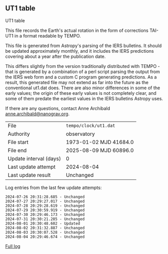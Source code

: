 
## UT1 table

UT1 table

This file records the Earth's actual rotation in the form of
corrections TAI-UT1 in a format readable by TEMPO.

This file is generated from Astropy's parsing of the IERS
bulletins. It should be updated approximately monthly, and it
includes the IERS predictions covering about a year after the
publication date.

This differs slightly from the version traditionally distributed
with TEMPO - that is generated by a combination of a perl script
parsing the output from the IERS web form and a custom C program
generating predictions. As a result, this generated file may not
extend as far into the future as the conventional ut1.dat does.
There are also minor differences in some of the early values; the
origin of these early values is not completely clear, and some of
them predate the earliest values in the IERS bulletins Astropy uses.

If there are any questions, contact Anne Archibald
<anne.archibald@nanograv.org>.

|     |     |
|:--- |:--- |
| File | `tempo/clock/ut1.dat` |
| Authority | observatory |
| File start | 1973-01-02 MJD 41684.0 |
| File end | 2025-08-09 MJD 60896.0 |
| Update interval (days) | 0 |
| Last update attempt | 2024-08-04 |
| Last update result | Unchanged |

Log entries from the last few update attempts:
```
2024-07-26 20:31:28.685 - Unchanged
2024-07-27 20:29:27.017 - Unchanged
2024-07-28 20:29:28.619 - Unchanged
2024-07-29 20:30:59.919 - Unchanged
2024-07-30 20:29:46.173 - Unchanged
2024-07-31 20:30:21.285 - Unchanged
2024-08-01 20:30:48.602 - Updated
2024-08-02 20:31:32.887 - Unchanged
2024-08-03 20:30:07.528 - Unchanged
2024-08-04 20:29:46.674 - Unchanged
```
[Full log](https://raw.githubusercontent.com/ipta/pulsar-clock-corrections/main/log/tempo/clock/ut1.dat.log)
